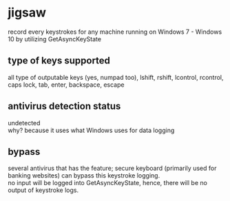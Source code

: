 # jigsaw
record every keystrokes for any machine running on Windows 7 - Windows 10 by utilizing GetAsyncKeyState
## type of keys supported
all type of outputable keys (yes, numpad too), lshift, rshift, lcontrol, rcontrol, caps lock, tab, enter, backspace, escape
## antivirus detection status
undetected  
why? because it uses what Windows uses for data logging
## bypass
several antivirus that has the feature; secure keyboard (primarily used for banking websites) can bypass this keystroke logging.  
no input will be logged into GetAsyncKeyState, hence, there will be no output of keystroke logs.
